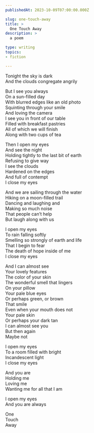 ```yaml
---
publishedAt: 2023-10-09T07:00:00.000Z

slug: one-touch-away
title: >
  One Touch Away
description: >
  a poem

type: writing
topics:
- fiction

---
```


Tonight the sky is dark  
And the clouds congregate angrily

But I see you always  
On a sun-filled day  
With blurred edges like an old photo  
Squinting through your smile  
And loving the camera  
I see you in front of our table  
Filled with breakfast pastries  
All of which we will finish  
Along with two cups of tea

Then I open my eyes  
And see the night  
Holding tightly to the last bit of earth  
Refusing to give way  
I see the clouds  
Hardened on the edges  
And full of contempt  
I close my eyes

And we are sailing through the water  
Hiking on a moon-filled trail  
Dancing and laughing and  
Making so much noise  
That people can’t help  
But laugh along with us

I open my eyes  
To rain falling softly  
Smelling so strongly of earth and life  
That I begin to fear  
The death of hope inside of me  
I close my eyes

And I can almost see  
Your lovely features  
The color of your skin  
The wonderful smell that lingers  
On your pillow  
Your pale blue eyes  
Or perhaps green, or brown  
That smile  
Even when your mouth does not  
Your pale skin  
Or perhaps your dark tan  
I can almost see you  
But then again  
Maybe not

I open my eyes  
To a room filled with bright  
Incandescent light  
I close my eyes

And you are  
Holding me  
Loving me  
Wanting me for all that I am

I open my eyes  
And you are always

One  
Touch  
Away
